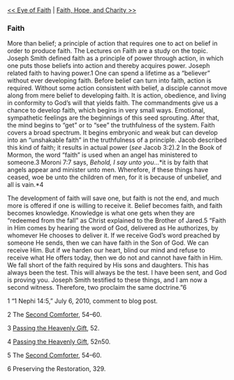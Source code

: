 [<< Eye of Faith](Eye%20of%20Faith)  |  [Faith, Hope, and Charity >>](Faith,%20Hope,%20and%20Charity)

### Faith
More than belief; a principle of action that requires one to act on belief in order to produce faith. The Lectures on Faith are a study on the topic. Joseph Smith defined faith as a principle of power through action, in which one puts those beliefs into action and thereby acquires power. Joseph related faith to having power.1 One can spend a lifetime as a “believer” without ever developing faith. Before belief can turn into faith, action is required. Without some action consistent with belief, a disciple cannot move along from mere belief to developing faith. It is action, obedience, and living in conformity to God’s will that yields faith. The commandments give us a chance to develop faith, which begins in very small ways. Emotional, sympathetic feelings are the beginnings of this seed sprouting. After that, the mind begins to “get” or to “see” the truthfulness of the system. Faith covers a broad spectrum. It begins embryonic and weak but can develop into an “unshakable faith” in the truthfulness of a principle. Jacob described this kind of faith; it results in actual power (*see* Jacob 3:2).2 In the Book of Mormon, the word “faith” is used when an angel has ministered to someone.3 Moroni 7:7 says, *Behold, I say unto you*…*it is by faith that angels appear and minister unto men. Wherefore, if these things have ceased, woe be unto the children of men, for it is because of unbelief, and all is vain.*4

The development of faith will save one, but faith is not the end, and much more is offered if one is willing to receive it. Belief becomes faith, and faith becomes knowledge. Knowledge is what one gets when they are “redeemed from the fall” as Christ explained to the Brother of Jared.5 “Faith in Him comes by hearing the word of God, delivered as He authorizes, by whomever He chooses to deliver it. If we receive God’s word preached by someone He sends, then we can have faith in the Son of God. We can receive Him. But if we harden our heart, blind our mind and refuse to receive what He offers today, then we do not and cannot have faith in Him. We fall short of the faith required by His sons and daughters. This has always been the test. This will always be the test. I have been sent, and God is proving you. Joseph Smith testified to these things, and I am now a second witness. Therefore, two proclaim the same doctrine.”6



1 “1 Nephi 14:5,” July 6, 2010, comment to blog post.


2 The [Second Comforter](#), 54–60.


3
[Passing the Heavenly Gift](#), 52.


4
[Passing the Heavenly Gift](#), 52n50.


5 The [Second Comforter](#), 54–60.


6 Preserving the Restoration, 329.